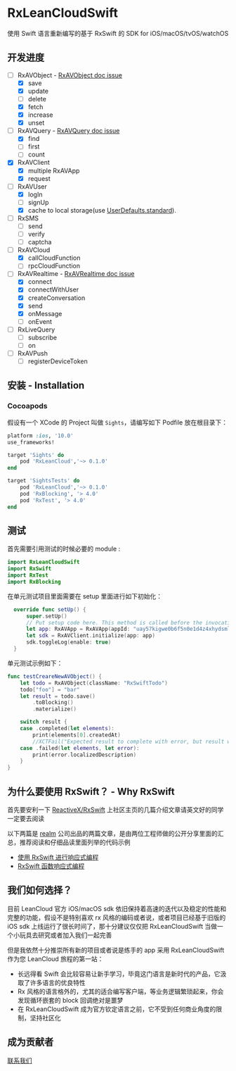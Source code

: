 # RxLeanCloudSwift
使用 Swift 语言重新编写的基于 RxSwift 的 SDK for iOS/macOS/tvOS/watchOS

## 开发进度

- [ ] RxAVObject - [RxAVObject doc issue](https://github.com/RxLeanCloud/rx-lean-swift/issues/8)
  - [x] save
  - [x] update
  - [ ] delete
  - [x] fetch
  - [x] increase
  - [x] unset
- [ ] RxAVQuery - [RxAVQuery doc issue](https://github.com/RxLeanCloud/rx-lean-swift/issues/9)
  - [x] find
  - [ ] first
  - [ ] count
- [x] RxAVClient
  - [x] multiple RxAVApp
  - [x] request
- [ ] RxAVUser
  - [x] logIn
  - [ ] signUp
  - [x] cache to local storage(use [UserDefaults.standard](https://developer.apple.com/documentation/foundation/userdefaults)).
- [ ] RxSMS
  - [ ] send
  - [ ] verify
  - [ ] captcha
- [ ] RxAVCloud
  - [x] callCloudFunction
  - [ ] rpcCloudFunction
- [ ] RxAVRealtime - [RxAVRealtime doc issue](https://github.com/RxLeanCloud/rx-lean-swift/issues/5)
  - [x] connect
  - [x] connectWithUser
  - [x] createConversation
  - [x] send
  - [x] onMessage
  - [ ] onEvent
- [ ] RxLiveQuery
  - [ ] subscribe
  - [ ] on
- [ ] RxAVPush
  - [ ] registerDeviceToken

## 安装 - Installation

### Cocoapods

假设有一个 XCode 的 Project 叫做 `Sights`，请编写如下 Podfile 放在根目录下：

```ruby
platform :ios, '10.0'
use_frameworks!

target 'Sights' do
    pod 'RxLeanCloud','~> 0.1.0'
end

target 'SightsTests' do
    pod 'RxLeanCloud','~> 0.1.0'
    pod 'RxBlocking', '> 4.0'
    pod 'RxTest', '> 4.0'
end
```

## 测试
首先需要引用测试的时候必要的 module :

```swift
import RxLeanCloudSwift
import RxSwift
import RxTest
import RxBlocking
```

在单元测试项目里面需要在 setup 里面进行如下初始化：

```swift
  override func setUp() {
      super.setUp()
      // Put setup code here. This method is called before the invocation of each test method in the class.
      let app: RxAVApp = RxAVApp(appId: "uay57kigwe0b6f5n0e1d4z4xhydsml3dor24bzwvzr57wdap", appKey: "kfgz7jjfsk55r5a8a3y4ttd3je1ko11bkibcikonk32oozww")
      let sdk = RxAVClient.initialize(app: app)
      sdk.toggleLog(enable: true)
  }
```

单元测试示例如下：

```swift
func testCreareNewAVObject() {
    let todo = RxAVObject(className: "RxSwiftTodo")
    todo["foo"] = "bar"
    let result = todo.save()
        .toBlocking()
        .materialize()

    switch result {
    case .completed(let elements):
        print(elements[0].createdAt)
        //XCTFail("Expected result to complete with error, but result was successful.")
    case .failed(let elements, let error):
        print(error.localizedDescription)
    }
}
```

## 为什么要使用 RxSwift？ - Why RxSwift

首先要安利一下 [ReactiveX/RxSwift](https://github.com/ReactiveX/RxSwift) 上社区主页的几篇介绍文章请英文好的同学一定要去阅读

以下两篇是 [realm](https://realm.io/cn/) 公司出品的两篇文章，是由两位工程师做的公开分享里面的汇总，推荐阅读和仔细品读里面列举的代码示例

- [使用 RxSwift 进行响应式编程](https://news.realm.io/cn/news/altconf-scott-gardner-reactive-programming-with-rxswift/)
- [RxSwift 函数响应式编程](https://news.realm.io/cn/news/slug-max-alexander-functional-reactive-rxswift/)


## 我们如何选择？

目前 LeanCloud 官方 iOS/macOS sdk 依旧保持着高速的迭代以及稳定的性能和完整的功能，假设不是特别喜欢 rx 风格的编码或者说，或者项目已经基于旧版的 iOS sdk 上线运行了很长时间了，那十分建议仅仅把 RxLeanCloudSwift 当做一个小玩具去研究或者加入我们一起完善

但是我依然十分推崇所有新的项目或者说是练手的 app 采用 RxLeanCloudSwift 作为您 LeanCloud 旅程的第一站：

- 长远得看 Swift 会比较容易让新手学习，毕竟这门语言是新时代的产品，它汲取了许多语言的优良特性
- Rx 风格的语言格外的，尤其的适合编写客户端，等业务逻辑繁琐起来，你会发现循环嵌套的 block 回调绝对是噩梦
- 在 RxLeanCloudSwift 成为官方钦定语言之前，它不受到任何商业角度的限制，坚持社区化


## 成为贡献者

[联系我们](mailto:jun.wu@leancloud.rocks)

